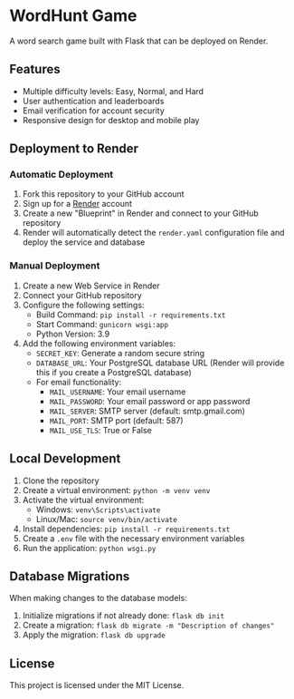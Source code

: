 # WordHunt Game

A word search game built with Flask that can be deployed on Render.

## Features

- Multiple difficulty levels: Easy, Normal, and Hard
- User authentication and leaderboards
- Email verification for account security
- Responsive design for desktop and mobile play

## Deployment to Render

### Automatic Deployment

1. Fork this repository to your GitHub account
2. Sign up for a [Render](https://render.com/) account
3. Create a new "Blueprint" in Render and connect to your GitHub repository
4. Render will automatically detect the `render.yaml` configuration file and deploy the service and database

### Manual Deployment

1. Create a new Web Service in Render
2. Connect your GitHub repository
3. Configure the following settings:
   - Build Command: `pip install -r requirements.txt`
   - Start Command: `gunicorn wsgi:app`
   - Python Version: 3.9
4. Add the following environment variables:
   - `SECRET_KEY`: Generate a random secure string
   - `DATABASE_URL`: Your PostgreSQL database URL (Render will provide this if you create a PostgreSQL database)
   - For email functionality:
     - `MAIL_USERNAME`: Your email username
     - `MAIL_PASSWORD`: Your email password or app password
     - `MAIL_SERVER`: SMTP server (default: smtp.gmail.com)
     - `MAIL_PORT`: SMTP port (default: 587)
     - `MAIL_USE_TLS`: True or False

## Local Development

1. Clone the repository
2. Create a virtual environment: `python -m venv venv`
3. Activate the virtual environment:
   - Windows: `venv\Scripts\activate`
   - Linux/Mac: `source venv/bin/activate`
4. Install dependencies: `pip install -r requirements.txt`
5. Create a `.env` file with the necessary environment variables
6. Run the application: `python wsgi.py`

## Database Migrations

When making changes to the database models:

1. Initialize migrations if not already done: `flask db init`
2. Create a migration: `flask db migrate -m "Description of changes"`
3. Apply the migration: `flask db upgrade`

## License

This project is licensed under the MIT License.